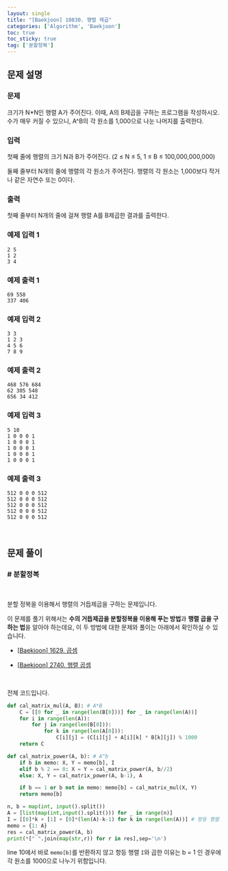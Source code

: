 ```yaml
---
layout: single
title: "[Baekjoon] 10830. 행렬 제곱"
categories: ['Algorithm', 'Baekjoon']
toc: true
toc_sticky: true
tag: ['분할정복']
---
```


## 문제 설명

### 문제

크기가 N*N인 행렬 A가 주어진다. 이때, A의 B제곱을 구하는 프로그램을 작성하시오. 수가 매우 커질 수 있으니, A^B의 각 원소를 1,000으로 나눈 나머지를 출력한다.

### 입력

첫째 줄에 행렬의 크기 N과 B가 주어진다. (2 ≤ N ≤  5, 1 ≤ B ≤ 100,000,000,000)

둘째 줄부터 N개의 줄에 행렬의 각 원소가 주어진다. 행렬의 각 원소는 1,000보다 작거나 같은 자연수 또는 0이다.

### 출력

첫째 줄부터 N개의 줄에 걸쳐 행렬 A를 B제곱한 결과를 출력한다.

### 예제 입력 1

```
2 5
1 2
3 4
```

### 예제 출력 1

```
69 558
337 406
```

### 예제 입력 2

```
3 3
1 2 3
4 5 6
7 8 9
```

### 예제 출력 2

```
468 576 684
62 305 548
656 34 412
```

### 예제 입력 3 

```
5 10
1 0 0 0 1
1 0 0 0 1
1 0 0 0 1
1 0 0 0 1
1 0 0 0 1
```

### 예제 출력 3

```
512 0 0 0 512
512 0 0 0 512
512 0 0 0 512
512 0 0 0 512
512 0 0 0 512
```

<br>

## 문제 풀이

### \# 분할정복

<br>

분할 정복을 이용해서 행렬의 거듭제곱을 구하는 문제입니다. 

이 문제를 풀기 위해서는 **수의 거듭제곱을 분할정복을 이용해 푸는 방법**과 **행렬 곱을 구하는 법**을 알아야 하는데요, 이 두 방법에 대한 문제와 풀이는 아래에서 확인하실 수 있습니다. 

* [[Baekjoon] 1629. 곱셈](https://wowo0709.github.io/algorithm/baekjoon/Baekjoon-1629.-%EA%B3%B1%EC%85%88/)

* [[Baekjoon] 2740. 행렬 곱셈](https://wowo0709.github.io/algorithm/baekjoon/Baekjoon-2740.-%ED%96%89%EB%A0%AC-%EA%B3%B1%EC%85%88/)

<br>

전체 코드입니다. 

```python
def cal_matrix_mul(A, B): # A*B
    C = [[0 for _ in range(len(B[0]))] for _ in range(len(A))]
    for i in range(len(A)):
        for j in range(len(B[0])):
            for k in range(len(A[0])):
                C[i][j] = (C[i][j] + A[i][k] * B[k][j]) % 1000
    return C

def cal_matrix_power(A, b): # A^b
    if b in memo: X, Y = memo[b], I
    elif b % 2 == 0: X = Y = cal_matrix_power(A, b//2)
    else: X, Y = cal_matrix_power(A, b-1), A

    if b == 1 or b not in memo: memo[b] = cal_matrix_mul(X, Y)
    return memo[b]

n, b = map(int, input().split())
A = [list(map(int,input().split())) for _ in range(n)]
I = [[0]*k + [1] + [0]*(len(A)-k-1) for k in range(len(A))] # 항등 행렬
memo = {1: A}
res = cal_matrix_power(A, b)
print(*[" ".join(map(str,r)) for r in res],sep='\n')
```

line 10에서 바로 `memo[b]`를 반환하지 않고 항등 행렬 `I`와 곱한 이유는 b = 1 인 경우에 각 원소를 1000으로 나누기 위함입니다. 


